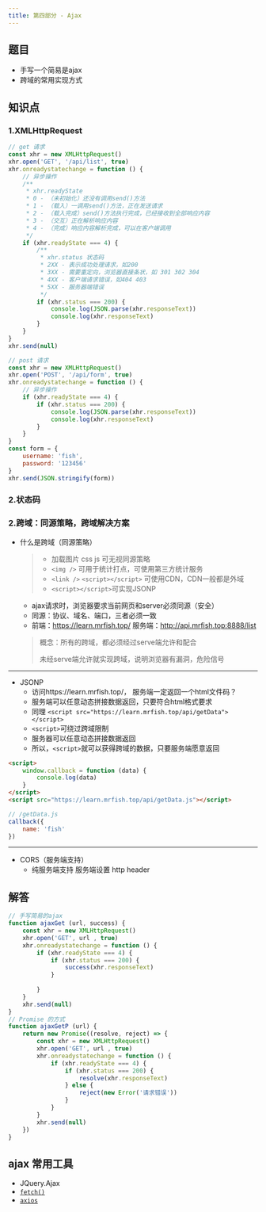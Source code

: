 ```yaml
---
title: 第四部分 - Ajax
---
```

## 题目
* 手写一个简易是ajax
* 跨域的常用实现方式

## 知识点
### **1.XMLHttpRequest**
```javascript
// get 请求
const xhr = new XMLHttpRequest()
xhr.open('GET', '/api/list', true)
xhr.onreadystatechange = function () {
    // 异步操作
    /**
     * xhr.readyState
     * 0 - （未初始化）还没有调用send()方法
     * 1 - （载入）一调用send()方法，正在发送请求
     * 2 - （载入完成）send()方法执行完成，已经接收到全部响应内容
     * 3 - （交互）正在解析响应内容
     * 4 - （完成）响应内容解析完成，可以在客户端调用
     */
    if (xhr.readyState === 4) {
        /**
         * xhr.status 状态码
         * 2XX - 表示成功处理请求，如200
         * 3XX - 需要重定向，浏览器直接条状，如 301 302 304
         * 4XX - 客户端请求错误，如404 403
         * 5XX - 服务器端错误
         */
        if (xhr.status === 200) {
            console.log(JSON.parse(xhr.responseText))
            console.log(xhr.responseText)
        }
    }
}
xhr.send(null)

// post 请求
const xhr = new XMLHttpRequest()
xhr.open('POST', '/api/form', true)
xhr.onreadystatechange = function () {
    // 异步操作
    if (xhr.readyState === 4) {
        if (xhr.status === 200) {
            console.log(JSON.parse(xhr.responseText))
            console.log(xhr.responseText)
        }
    }
}
const form = {
    username: 'fish',
    password: '123456'
}
xhr.send(JSON.stringify(form))
```
### **2.状态码**
### **2.跨域：同源策略，跨域解决方案**
* 什么是跨域（同源策略）
  > * 加载图片 css js 可无视同源策略
  > * `<img />` 可用于统计打点，可使用第三方统计服务
  > * `<link />` `<script></script>` 可使用CDN，CDN一般都是外域
  > * `<script></script>`可实现JSONP

  * ajax请求时，浏览器要求当前网页和server必须同源（安全）
  * 同源：协议、域名、端口，三者必须一致
  * 前端：https://learn.mrfish.top/   服务端：http://api.mrfish.top:8888/list
  
  > 概念：所有的跨域，都必须经过serve端允许和配合
  > 
  > 未经serve端允许就实现跨域，说明浏览器有漏洞，危险信号
---
* JSONP
  * 访问https://learn.mrfish.top/， 服务端一定返回一个html文件码？
  * 服务端可以任意动态拼接数据返回，只要符合html格式要求
  * 同理 `<script src="https://learn.mrfish.top/api/getData"></script>`
  * `<script>`可绕过跨域限制
  * 服务器可以任意动态拼接数据返回
  * 所以，`<script>`就可以获得跨域的数据，只要服务端愿意返回
```html
<script>
    window.callback = function (data) {
        console.log(data)
    }
</script>
<script src="https://learn.mrfish.top/api/getData.js"></script>
```
```javascript
// /getData.js
callback({
    name: 'fish'
})
```
---
* CORS（服务端支持）
  * 纯服务端支持 服务端设置 http header

## 解答
```javascript
// 手写简易的ajax
function ajaxGet (url, success) {
    const xhr = new XMLHttpRequest()
    xhr.open('GET', url , true)
    xhr.onreadystatechange = function () {
        if (xhr.readyState === 4) {
            if (xhr.status === 200) {
                success(xhr.responseText)
            }
            
        }
    }
    xhr.send(null)
}
// Promise 的方式
function ajaxGetP (url) {
    return new Promise((resolve, reject) => {
        const xhr = new XMLHttpRequest()
        xhr.open('GET', url , true)
        xhr.onreadystatechange = function () {
            if (xhr.readyState === 4) {
                if (xhr.status === 200) {
                    resolve(xhr.responseText)
                } else {
                    reject(new Error('请求错误'))
                }
            }
        }
        xhr.send(null)
    })
}
```

## ajax 常用工具
* JQuery.Ajax
* [`fetch()`](https://developer.mozilla.org/zh-CN/docs/Web/API/Fetch_API/Using_Fetch)
* [`axios`](http://www.axios-js.com/)
